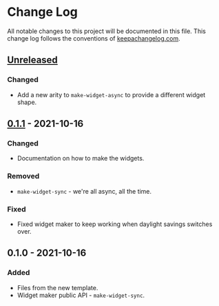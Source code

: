 # Change Log
All notable changes to this project will be documented in this file. This change log follows the conventions of [keepachangelog.com](http://keepachangelog.com/).

## [Unreleased]
### Changed
- Add a new arity to `make-widget-async` to provide a different widget shape.

## [0.1.1] - 2021-10-16
### Changed
- Documentation on how to make the widgets.

### Removed
- `make-widget-sync` - we're all async, all the time.

### Fixed
- Fixed widget maker to keep working when daylight savings switches over.

## 0.1.0 - 2021-10-16
### Added
- Files from the new template.
- Widget maker public API - `make-widget-sync`.

[Unreleased]: https://sourcehost.site/your-name/foppl/compare/0.1.1...HEAD
[0.1.1]: https://sourcehost.site/your-name/foppl/compare/0.1.0...0.1.1
